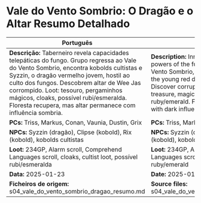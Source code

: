 # Vale do Vento Sombrio: O Dragão e o Altar  Resumo Detalhado

| Português | English |
|-----------|---------|
| **Descrição:** Taberneiro revela capacidades telepáticas do fungo. Grupo regressa ao Vale do Vento Sombrio, encontra kobolds cultistas e Syzzin, o dragão vermelho jovem, hostil ao culto dos fungos. Descobrem altar de Wee Jas corrompido. Loot: tesouro, pergaminhos mágicos, cloaks, possível rubi/esmeralda. Floresta recupera, mas altar permanece com influência sombria.<br> | **Description:** Innkeeper reveals telepathic powers of the fungus. Group returns to Vale do Vento Sombrio, finds kobold cultists and Syzzin, the young red dragon, hostile to the fungus cult. Discover corrupted altar of Wee Jas. Loot: treasure, magic scrolls, cloaks, possible ruby/emerald. Forest recovers, but altar remains with dark influence.<br> |
| **PCs:** Triss, Markus, Conan, Vaunia, Dustin, Grix | **PCs:** Triss, Markus, Conan, Vaunia, Dustin, Grix |
| **NPCs:** Syzzin (dragão), Clipse (kobold), Rix (kobold), kobolds cultistas | **NPCs:** Syzzin (dragon), Clipse (kobold), Rix (kobold), kobold cultists |
| **Loot:** 234GP, Alarm scroll, Comprehend Languages scroll, cloaks, cultist loot, possível rubi/esmeralda | **Loot:** 234GP, Alarm scroll, Comprehend Languages scroll, cloaks, cultist loot, possible ruby/emerald |
| **Data:** 2025-01-23 | **Date:** 2025-01-23 |
| **Ficheiros de origem:** s04_vale_do_vento_sombrio_dragao_resumo.md | **Source files:** s04_vale_do_vento_sombrio_dragao_resumo.md |

















